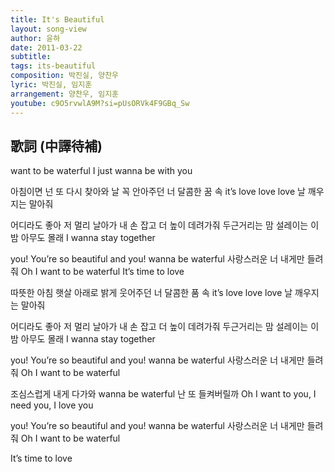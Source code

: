 ```yaml
---
title: It's Beautiful
layout: song-view
author: 윤하
date: 2011-03-22
subtitle:
tags: its-beautiful
composition: 박진실, 양찬우
lyric: 박진실, 임지훈
arrangement: 양찬우, 임지훈
youtube: c9O5rvwlA9M?si=pUsORVk4F9GBq_Sw
---
```


## 歌詞 (中譯待補)

want to be waterful
I just wanna be with you

아침이면 넌 또 다시 찾아와
날 꼭 안아주던 너
달콤한 꿈 속 it’s love love love
날 깨우지는 말아줘

어디라도 좋아 저 멀리 날아가
내 손 잡고 더 높이 데려가줘
두근거리는 맘 설레이는 이 밤
아무도 몰래 I wanna stay together

you! You’re so beautiful
and you! wanna be waterful
사랑스러운 너 내게만 들려줘
Oh I want to be waterful
It’s time to love

따뜻한 아침 햇살 아래로
밝게 웃어주던 너
달콤한 품 속 it’s love love love
날 깨우지는 말아줘

어디라도 좋아 저 멀리 날아가
내 손 잡고 더 높이 데려가줘
두근거리는 맘 설레이는 이 밤
아무도 몰래 I wanna stay together

you! You’re so beautiful
and you! wanna be waterful
사랑스러운 너 내게만 들려줘
Oh I want to be waterful

조심스럽게 내게 다가와 wanna be waterful
난 또 들켜버릴까
Oh I want to you, I need you, I love you

you! You’re so beautiful
and you! wanna be waterful
사랑스러운 너 내게만 들려줘
Oh I want to be waterful

It’s time to love
